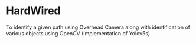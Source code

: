 # HardWired
To identify a given path using Overhead Camera along with identification of various objects using OpenCV (Implementation of Yolov5s)
